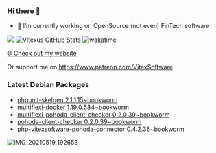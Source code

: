 ### Hi there 👋

- 🔭 I’m currently working on OpenSource  (not even) FinTech software

![](https://komarev.com/ghpvc/?username=Vitexus)
![Vitexus GitHub Stats](https://github-readme-stats.vercel.app/api?username=Vitexus&show_icons=true)
[![wakatime](https://wakatime.com/badge/user/5abba9ca-813e-43ac-9b5f-b1cfdf3dc1c7.svg)](https://wakatime.com/@5abba9ca-813e-43ac-9b5f-b1cfdf3dc1c7)

<p><a href="https://vitexsoftware.cz">🌐 Check out my website</a></p>

Or support me on https://www.patreon.com/VitexSoftware

### Latest Debian Packages
<!-- DEBIAN-PACKAGES-LIST:START -->
- [phpunit-skelgen 2.1.1.15~bookworm](https://repo.vitexsoftware.com/package.php?package=phpunit-skelgen)
- [multiflexi-docker 1.19.0.584~bookworm](https://repo.vitexsoftware.com/package.php?package=multiflexi-docker)
- [multiflexi-pohoda-client-checker 0.2.0.39~bookworm](https://repo.vitexsoftware.com/package.php?package=multiflexi-pohoda-client-checker)
- [pohoda-client-checker 0.2.0.39~bookworm](https://repo.vitexsoftware.com/package.php?package=pohoda-client-checker)
- [php-vitexsoftware-pohoda-connector 0.4.2.36~bookworm](https://repo.vitexsoftware.com/package.php?package=php-vitexsoftware-pohoda-connector)
<!-- DEBIAN-PACKAGES-LIST:END -->

![IMG_20210519_192653](https://user-images.githubusercontent.com/2621130/120022731-1bd48900-bfed-11eb-90f9-4f88f560b8b7.jpg)

<!--
**Vitexus/Vitexus** is a ✨ _special_ ✨ repository because its `README.md` (this file) appears on your GitHub profile.

Here are some ideas to get you started:

- 🌱 I’m currently learning ...
- 👯 I’m looking to collaborate on ...
- 🤔 I’m looking for help with ...
- 💬 Ask me about ...
- 📫 How to reach me: ...
- 😄 Pronouns: ...
- ⚡ Fun fact: ...
-->


